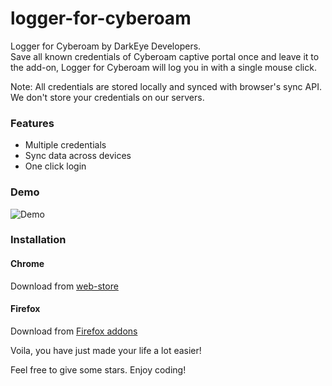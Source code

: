# logger-for-cyberoam
Logger for Cyberoam by DarkEye Developers.  
Save all known credentials of Cyberoam captive portal once and leave it to the add-on, Logger for Cyberoam will log you in with a single mouse click.

Note: All credentials are stored locally and synced with browser's sync API. We don't store your credentials on our servers.

### Features
+ Multiple credentials
+ Sync data across devices
+ One click login

### Demo
![Demo](demo.gif)

### Installation

#### Chrome
Download from [web-store](https://chrome.google.com/webstore/detail/logger-for-cyberoam/okaefnjlagmfedplkgiinpjgmhgaalcn)

#### Firefox
Download from [Firefox addons](https://addons.mozilla.org/en-US/firefox/addon/logger-for-cyberoam/)

Voila, you have just made your life a lot easier!

Feel free to give some stars. Enjoy coding!
